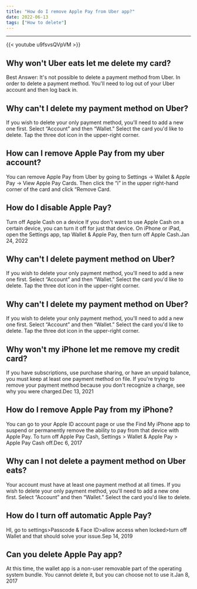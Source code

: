 ```yaml
---
title: "How do I remove Apple Pay from Uber app?"
date: 2022-06-13
tags: ["How to delete"]
---
```


---
{{< youtube u9fsvsQVpVM >}}
## Why won't Uber eats let me delete my card?
Best Answer: It's not possible to delete a payment method from Uber. In order to delete a payment method. You'll need to log out of your Uber account and then log back in.

## Why can't I delete my payment method on Uber?
If you wish to delete your only payment method, you'll need to add a new one first. Select “Account” and then “Wallet.” Select the card you'd like to delete. Tap the three dot icon in the upper-right corner.

## How can I remove Apple Pay from my uber account?
You can remove Apple Pay from Uber by going to Settings -> Wallet & Apple Pay -> View Apple Pay Cards. Then click the “i” in the upper right-hand corner of the card and click “Remove Card.

## How do I disable Apple Pay?
Turn off Apple Cash on a device If you don't want to use Apple Cash on a certain device, you can turn it off for just that device. On iPhone or iPad, open the Settings app, tap Wallet & Apple Pay, then turn off Apple Cash.Jan 24, 2022

## Why can't I delete payment method on Uber?
If you wish to delete your only payment method, you'll need to add a new one first. Select “Account” and then “Wallet.” Select the card you'd like to delete. Tap the three dot icon in the upper-right corner.

## Why can't I delete my payment method on Uber?
If you wish to delete your only payment method, you'll need to add a new one first. Select “Account” and then “Wallet.” Select the card you'd like to delete. Tap the three dot icon in the upper-right corner.

## Why won't my iPhone let me remove my credit card?
If you have subscriptions, use purchase sharing, or have an unpaid balance, you must keep at least one payment method on file. If you're trying to remove your payment method because you don't recognize a charge, see why you were charged.Dec 13, 2021

## How do I remove Apple Pay from my iPhone?
You can go to your Apple ID account page or use the Find My iPhone app to suspend or permanently remove the ability to pay from that device with Apple Pay. To turn off Apple Pay Cash, Settings > Wallet & Apple Pay > Apple Pay Cash off.Dec 6, 2017

## Why can I not delete a payment method on Uber eats?
Your account must have at least one payment method at all times. If you wish to delete your only payment method, you'll need to add a new one first. Select “Account” and then “Wallet.” Select the card you'd like to delete.

## How do I turn off automatic Apple Pay?
HI, go to settings>Passcode & Face ID>allow access when locked>turn off Wallet and that should solve your issue.Sep 14, 2019

## Can you delete Apple Pay app?
At this time, the wallet app is a non-user removable part of the operating system bundle. You cannot delete it, but you can choose not to use it.Jan 8, 2017

